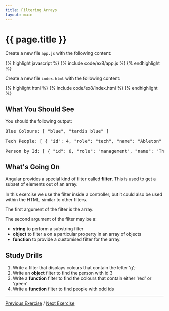 ```yaml
---
title: Filtering Arrays
layout: main
---
```


# {{ page.title }}

Create a new file `app.js` with the following content:

{% highlight javascript %}
{% include code/ex8/app.js %}
{% endhighlight %}

Create a new file `index.html` with the following content:

{% highlight html %}
{% include code/ex8/index.html %}
{% endhighlight %}

## What You Should See

You should the following output:

<pre>
Blue Colours: [ "blue", "tardis blue" ]

Tech People: [ { "id": 4, "role": "tech", "name": "Ableton" }, { "id": 5, "role": "tech", "name": "Merrybob" } ]

Person by Id: [ { "id": 6, "role": "management", "name": "The Captain" } ]
</pre>

## What's Going On

Angular provides a special kind of filter called **filter**. This is used to
get a subset of elements out of an array.

In this exercise we use the filter inside a controller, but it could also be
used within the HTML, similar to other filters.

The first argument of the filter is the array.

The second argument of the filter may be a:

* **string** to perform a substring filter
* **object** to filter a on a particular property in an array of objects
* **function** to provide a customised filter for the array. 


## Study Drills

1. Write a filter that displays colours that contain the letter 'g';
2. Write an **object** filter to find the person with id 3
3. Write a **function** filter to find the colours that contain either 'red' or 'green'
4. Write a **function** filter to find people with odd ids

---

[Previous Exercise](ex7.html) / [Next Exercise](ex9.html)

